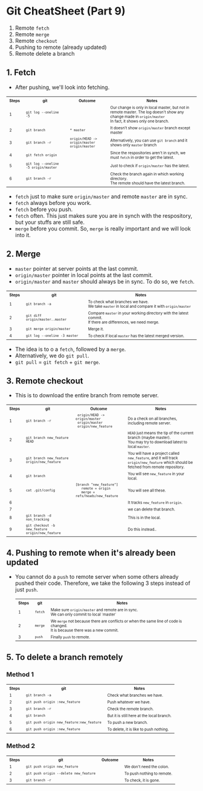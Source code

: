 # Git CheatSheet (Part 9)

1. Remote `fetch`
2. Remote `merge`
3. Remote `checkout`
4. Pushing to remote (already updated)
5. Remote delete a branch


## 1. Fetch
* After pushing, we'll look into fetching.

<table>
  <tr>
    <th><font size="1">Steps</font></th>	
    <th><font size="1">git</font></th>	    
    <th><font size="1">Outcome</font></th>	    
    <th><font size="1">Notes</font></th>	            
  </tr>
  <tr>
  <tr>
    <td><font size="1">1</font></td>
    <td><font size="1"><code>git log --oneline -5</code></font></td>
    <td><font size="1"><code></code></font></td>
    <td><font size="1">
      Our change is only in local master, but not in remote master. 
      The log doesn't show any change made in <code>origin/master</code> <br>
      In fact, it shows only one branch.
    </font></td>            
  </tr>
  <tr>
    <td><font size="1">2</font></td>
    <td><font size="1"><code>git branch</code></font></td>
    <td><font size="1"><code>* master</code></font></td>
    <td><font size="1">
      It doesn't show <code>origin/master</code> branch except master
    </font></td>            
  </tr>
  <tr>
    <td><font size="1">3</font></td>
    <td><font size="1"><code>git branch -r</code></font></td>
    <td><font size="1">
      <code>origin/HEAD -> origin/master</code><br>
  	 <code>origin/master</code>
    </font></td>
    <td><font size="1">
      Alternatively, you can use <code>git branch</code> and it shows only
      <code>master</code> branch
    </font></td>            
  </tr>
  <tr>
    <td><font size="1">4</font></td>
    <td><font size="1"><code>git fetch origin</code></font></td>
    <td><font size="1"></font></td>
    <td><font size="1">
      Since the respositories aren't in synch, we must <code>fetch</code> in order to get the latest.
    </font></td>            
  </tr>
  <tr>
    <td><font size="1">5</font></td>
    <td><font size="1"><code>git log --oneline -5 origin/master</font></td>
    <td><font size="1"></font></td>
    <td><font size="1"> Just to check if <code>origin/master</code> has the latest. </font></td>            
  </tr>
  <tr>
    <td><font size="1">6</font></td>
    <td><font size="1"><code>git branch -r</font></td>
    <td><font size="1"></font></td>
    <td><font size="1"> 
      Check the branch again in which working directory. <br>
      The remote should have the latest branch. 
    </font></td>            
  </tr>
</table>

* `fetch` just to make sure `origin/master` and remote `master` are in sync.
* `fetch` always before you work.
* `fetch` before you push. 
* `fetch` often. This just makes sure you are in synch with the respository, but your stuffs are still safe.
* `merge` before you commit. So, `merge` is really important and we will look into it.


## 2. Merge 
* `master` pointer at server points at the last commit.
* `origin/master` pointer in local points at the last commit.
* `origin/master` and `master` should always be in sync. To do so, we `fetch`.

<table>
  <tr>
    <th><font size="1">Steps</font></th>	
    <th><font size="1">git</font></th>	    
    <th><font size="1">Notes</font></th>	            
  </tr>
  <tr>
  <tr>
    <td><font size="1">1</font></td>
    <td><font size="1"><code>git branch -a</code></font></td>
    <td><font size="1">
      To check what branches we have. <br> 
      We take <code>master</code> in local and compare it with <code>origin/master</code>
    </font></td>            
  </tr>
  <tr>
    <td><font size="1">2</font></td>
    <td><font size="1"><code>git diff origin/master..master</code></font></td>
    <td><font size="1"> 
      Compare <code>master</code> in your working directory with the latest commit. <br>
      If there are differences, we need merge.
    </font></td>            
  </tr>
  <tr>
    <td><font size="1">3</font></td>
    <td><font size="1"><code>git merge origin/master</code></font></td>
    <td><font size="1"> Merge it. </font></td>            
  </tr>
  <tr>
    <td><font size="1">4</font></td>
    <td><font size="1"><code>git log --oneline -3 master</code></font></td>
    <td><font size="1">To check if local <code>master</code> has the latest merged version.</font></td>            
  </tr>
</table>

* The idea is to o a `fetch`, followed by a `merge`.
* Alternatively, we do `git pull`.
* `git pull` = `git fetch` + `git merge`.


## 3. Remote checkout
* This is to download the entire branch from remote server.

<table>
  <tr>
    <th><font size="1">Steps</font></th>	
    <th><font size="1">git</font></th>	    
    <th><font size="1">Outcome</font></th>	    
    <th><font size="1">Notes</font></th>	            
  </tr>
  <tr>
  <tr>
    <td><font size="1">1</font></td>
    <td><font size="1"><code>git branch -r</code></font></td>
    <td><font size="1">
      <code> origin/HEAD -> origin/master </code><br>
      <code> origin/master </code><br>
      <code> origin/new_feature </code>
    </font></td>
    <td><font size="1">Do a check on all branches, including remote server.</font></td>            
  </tr>
  <tr>
    <td><font size="1">2</font></td>
    <td><font size="1"><code>git branch new_feature HEAD</code></font></td>
    <td><font size="1"></font></td>
    <td><font size="1">
      <code>HEAD</code> just means the tip of the current branch (maybe master). <br>
      You may try to download latest to local <code>master</code>.
    </font></td>            
  </tr>
  <tr>
    <td><font size="1">3</font></td>
    <td><font size="1"><code>git branch new_feature origin/new_feature</code></font></td>
    <td><font size="1"></font></td>
    <td><font size="1">
      You will have a project called <code>new_feature</code>, 
      and it will track <code>origin/new_feature</code> which should be fetched from remote repository.
    </font></td>            
  </tr>
  <tr>
    <td><font size="1">4</font></td>
    <td><font size="1"><code>git branch</code></font></td>
    <td><font size="1"></font></td>
    <td><font size="1">You will see <code>new_feature</code> in your local.</font></td>            
  </tr>
  <tr>
    <td><font size="1">5</font></td>
    <td><font size="1"><code>cat .git/config</code></font></td>
    <td><font size="1">
	 <code>[branch "new_feature"]</code><br>
	 <code>&nbsp;&nbsp; remote = origin </code><br>
	 <code>&nbsp;&nbsp; merge = refs/heads/new_feature </code>
    </font></td>
    <td><font size="1">You will see all these.</font></td>            
  </tr>
  <tr>
    <td><font size="1">6</font></td>
    <td><font size="1"><code></code></font></td>
    <td><font size="1"></font></td>
    <td><font size="1">It tracks <code>new_feature</code> in <code>origin</code>.</font></td>            
  </tr>
  <tr>
    <td><font size="1">7</font></td>
    <td><font size="1"><code></code></font></td>
    <td><font size="1"></font></td>
    <td><font size="1">we can delete that branch.</font></td>            
  </tr>  
  <tr>
    <td><font size="1">8</font></td>
    <td><font size="1"><code>git branch -d non_tracking</code></font></td>
    <td><font size="1"></font></td>
    <td><font size="1">This is in the local.</font></td>            
  </tr> 
  <tr>
    <td><font size="1">9</font></td>
    <td><font size="1"><code>git checkout -b new_feature origin/new_feature</code></font></td>
    <td><font size="1"></font></td>
    <td><font size="1">Do this instead..</font></td>            
  </tr> 
</table>


## 4. Pushing to remote when it's already been updated
* You cannot do a `push` to remote server when some others already pushed their code. Therefore, we take the following 3 steps instead of just `push`.

	<table>
	  <tr>
	    <th><font size="1">Steps</font></th>	
	    <th><font size="1">git</font></th>	        
	    <th><font size="1">Notes</font></th>	            
	  </tr>
	  <tr>
	  <tr>
	    <td><font size="1">1</font></td>
	    <td><font size="1"><code>fetch</code></font></td>
	    <td><font size="1">
	      Make sure <code>origin/master</code> and remote are in sync. <br>
	      We can only commit to local `master`
	    </font></td>            
	  </tr>
	  <tr>
	    <td><font size="1">2</font></td>
	    <td><font size="1"><code>merge</code></font></td>
	    <td><font size="1">
	      We <code>merge</code> not because there are conflicts or when the same line of code is changed. <br>
	      It is because there was a new commit.</font></td>            
	  </tr>
	  <tr>
	    <td><font size="1">3</font></td>
	    <td><font size="1"><code>push</code></font></td>
	    <td><font size="1">Finally <code>push</code> to remote.</font></td>            
	  </tr>
	</table>



## 5. To delete a branch remotely
### Method 1

<table>
  <tr>
    <th><font size="1">Steps</font></th>	
    <th><font size="1">git</font></th>	        
    <th><font size="1">Notes</font></th>	            
  </tr>
  <tr>
  <tr>
    <td><font size="1">1</font></td>
    <td><font size="1"><code>git branch -a</code></font></td>
    <td><font size="1">Check what branches we have. </font></td>            
  </tr>
  <tr>
    <td><font size="1">2</font></td>
    <td><font size="1"><code>git push origin :new_feature</code></font></td>
    <td><font size="1">Push whatever we have. </font></td>            
  </tr>
  <tr>
    <td><font size="1">3</font></td>
    <td><font size="1"><code>git branch -r</code></font></td>
    <td><font size="1">Check the remote branch.</font></td>            
  </tr>  
  <tr>
    <td><font size="1">4</font></td>
    <td><font size="1"><code>git branch</code></font></td>
    <td><font size="1">But it is still here at the local branch.</font></td>            
  </tr>  
  <tr>
    <td><font size="1">5</font></td>
    <td><font size="1"><code>git push origin new_feature:new_feature</code></font></td>
    <td><font size="1">To push a new branch.</font></td>            
  </tr>   
  <tr>
    <td><font size="1">6</font></td>
    <td><font size="1"><code>git push origin :new_feature</code></font></td>
    <td><font size="1">To delete, it is like to push nothing.</font></td>            
  </tr>     
</table>

### Method 2

<table>
  <tr>
    <th><font size="1">Steps</font></th>	
    <th><font size="1">git</font></th>	    
    <th><font size="1">Outcome</font></th>	    
    <th><font size="1">Notes</font></th>	            
  </tr>
  <tr>
  <tr>
    <td><font size="1">1</font></td>
    <td><font size="1"><code>git push origin new_feature</code></font></td>
    <td><font size="1"><code></code></font></td>
    <td><font size="1">We don't need the colon.</font></td>            
  </tr>
  <tr>
    <td><font size="1">2</font></td>
    <td><font size="1"><code>git push origin --delete new_feature</code></font></td>
    <td><font size="1"><code></code></font></td>
    <td><font size="1">To push nothing to remote.</font></td>            
  </tr>
  <tr>
    <td><font size="1">3</font></td>
    <td><font size="1"><code>git branch -r</code></font></td>
    <td><font size="1"><code></code></font></td>
    <td><font size="1">To check, it is gone.</font></td>            
  </tr>  
</table>

